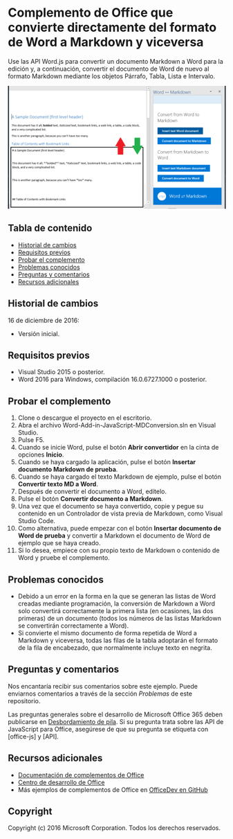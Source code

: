 # <a name="office-add-in-that-converts-directly-between-word-and-markdown-formats"></a>Complemento de Office que convierte directamente del formato de Word a Markdown y viceversa

Use las API Word.js para convertir un documento Markdown a Word para la edición y, a continuación, convertir el documento de Word de nuevo al formato Markdown mediante los objetos Párrafo, Tabla, Lista e Intervalo.

![Convertir de Word a Markdown y viceversa](../readme_art/ReadMeScreenshot.PNG)

## <a name="table-of-contents"></a>Tabla de contenido
* [Historial de cambios](#change-history)
* [Requisitos previos](#prerequisites)
* [Probar el complemento](#test-the-add-in)
* [Problemas conocidos](#known-issues)
* [Preguntas y comentarios](#questions-and-comments)
* [Recursos adicionales](#additional-resources)

## <a name="change-history"></a>Historial de cambios

16 de diciembre de 2016:

* Versión inicial.

## <a name="prerequisites"></a>Requisitos previos

* Visual Studio 2015 o posterior.
* Word 2016 para Windows, compilación 16.0.6727.1000 o posterior.

## <a name="test-the-add-in"></a>Probar el complemento

1. Clone o descargue el proyecto en el escritorio.
2. Abra el archivo Word-Add-in-JavaScript-MDConversion.sln en Visual Studio.
2. Pulse F5.
3. Cuando se inicie Word, pulse el botón **Abrir convertidor** en la cinta de opciones **Inicio**.
4. Cuando se haya cargado la aplicación, pulse el botón **Insertar documento Markdown de prueba**.
5. Cuando se haya cargado el texto Markdown de ejemplo, pulse el botón **Convertir texto MD a Word**.
6. Después de convertir el documento a Word, edítelo. 
7. Pulse el botón **Convertir documento a Markdown**. 
8. Una vez que el documento se haya convertido, copie y pegue su contenido en un Controlador de vista previa de Markdown, como Visual Studio Code.
9. Como alternativa, puede empezar con el botón **Insertar documento de Word de prueba** y convertir a Markdown el documento de Word de ejemplo que se haya creado. 
10. Si lo desea, empiece con su propio texto de Markdown o contenido de Word y pruebe el complemento.

## <a name="known-issues"></a>Problemas conocidos

- Debido a un error en la forma en la que se generan las listas de Word creadas mediante programación, la conversión de Markdown a Word solo convertirá correctamente la primera lista (en ocasiones, las dos primeras) de un documento (todos los números de las listas Markdown se convertirán correctamente a Word).
- Si convierte el mismo documento de forma repetida de Word a Markdown y viceversa, todas las filas de la tabla adoptarán el formato de la fila de encabezado, que normalmente incluye texto en negrita.

## <a name="questions-and-comments"></a>Preguntas y comentarios

Nos encantaría recibir sus comentarios sobre este ejemplo. Puede enviarnos comentarios a través de la sección *Problemas* de este repositorio.

Las preguntas generales sobre el desarrollo de Microsoft Office 365 deben publicarse en [Desbordamiento de pila](http://stackoverflow.com/questions/tagged/office-js+API). Si su pregunta trata sobre las API de JavaScript para Office, asegúrese de que su pregunta se etiqueta con [office-js] y [API].

## <a name="additional-resources"></a>Recursos adicionales

* [Documentación de complementos de Office](https://msdn.microsoft.com/es-es/library/office/jj220060.aspx)
* [Centro de desarrollo de Office](http://dev.office.com/)
* Más ejemplos de complementos de Office en [OfficeDev en GitHub](https://github.com/officedev)

## <a name="copyright"></a>Copyright
Copyright (c) 2016 Microsoft Corporation. Todos los derechos reservados.

